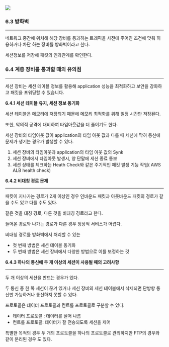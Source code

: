 <img src="https://github.com/monthly-cs/2024-01-network/assets/105256335/c4e7b43f-198b-4ac9-8a3a-1b500e28333d">

### 6.3 방화벽

---

네트워크 중간에 위치해 해당 장비를 통과하는 트래픽을 사전에 주어진 조건에 맞춰 허용하거나 차단 하는 장비를 방화벽이라고 한다.

세션정보를 저장해 패킷의 인과관계를 확인한다.

### 6.4 계층 장비를 통과할 때의 유의점

---

세션 장비는 세션 테이블 정보를 활용해 application 성능을 최적화하고 보안을 강화하고 패킷을 포워딩할 수 있습니다.

**6.4.1 세션 테이블 유지, 세션 정보 동기화**

세션 테이블은 메모리에 저장되기 때문에 메모리 최적화를 위해 일정 시간만 저장된다.

또한, 악의적 공격에 대비하여 타임아웃값을 더 줄이기도 한다.

세션 장비의 타임아웃 값이 application의 타임 아웃 값과 다를 때 세션에 막혀 통신에 문제가 생기는 경우가 발생할 수 있다.

1. 세션 장비의 타임아웃과 application의 타임 아웃 값의 Synk
2. 세션 장비에서 타임아웃 발생시, 양 단말에 세션 종료 통보
3. 세션 상태를 체크하는 Heath Check와 같은 주기적인 패킷 발생 기능 작업( AWS ALB health check)

**6.4.2 비대칭 경로 문제**

---

패킷이 지나가는 경로가 2개 이상인 경우 인바운드 패킷과 아웃바운드 패킷의 경로가 같을 수도 있고 다를 수도 있다.

같은 것을 대칭 경로, 다른 것을 비대칭 경로라고 한다.

들어온 경로와 나가는 경로가 다른 경우 정상적 서비스가 어렵다.

비대칭 경로를 방화벽에서 처리할 수 있는 

- 첫 번째 방법은 세션 테이블 동기화
- 두 번째 방법은 세션 장비에서 다양한 방법으로 이를 보정하는 것

**6.4.3 하나의 통신에 두 개 이상의 세션이 사용될 때의 고려사항**

---

두 개 이상의 세션을 만드는 경우가 있다.

두 통신 중 한 쪽 세션이 끊겨 있거나 세션 장비의 세션 테이블에서 삭제되면 단방향 통신만 가능하거나 통신하지 못할 수 있다. 

프로토콜은 데이터 프로토콜과 컨트롤 프로토콜로 구분할 수 있다.

- 데이터 프로토콜 : 데이터를 실어 나름
- 컨트롤 프로토콜: 데이터가 잘 전송되도록 세션을 제어

특별한 목적의 경우 두 개의 프로토콜을 하나의 프로토콜로 관리하지만 FTP의 경우와 같이 분리된 경우 도 있다.
